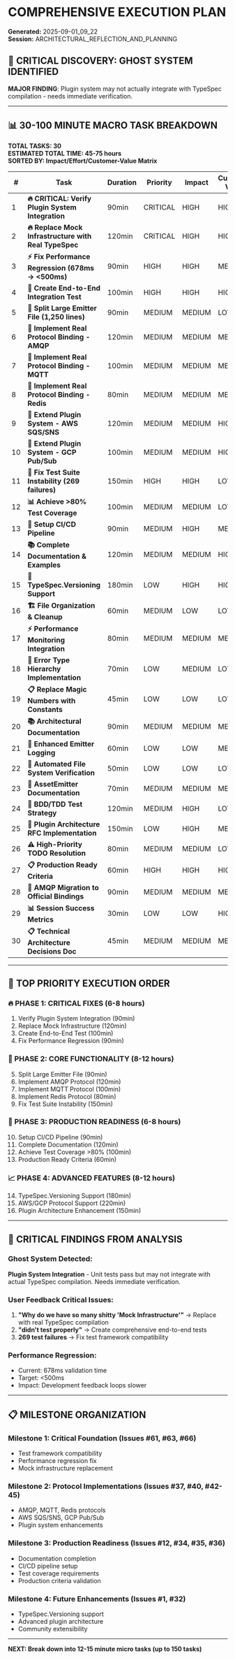 # COMPREHENSIVE EXECUTION PLAN
**Generated:** 2025-09-01_09_22  
**Session:** ARCHITECTURAL_REFLECTION_AND_PLANNING

## 🚨 CRITICAL DISCOVERY: GHOST SYSTEM IDENTIFIED

**MAJOR FINDING**: Plugin system may not actually integrate with TypeSpec compilation - needs immediate verification.

---

## 📊 30-100 MINUTE MACRO TASK BREAKDOWN

**TOTAL TASKS: 30**  
**ESTIMATED TOTAL TIME: 45-75 hours**  
**SORTED BY: Impact/Effort/Customer-Value Matrix**

| # | Task | Duration | Priority | Impact | Customer Value | GitHub Issue |
|---|------|----------|----------|---------|----------------|--------------|
| 1 | **🔥 CRITICAL: Verify Plugin System Integration** | 90min | CRITICAL | HIGH | HIGH | Internal |
| 2 | **🔥 Replace Mock Infrastructure with Real TypeSpec** | 120min | CRITICAL | HIGH | HIGH | #61, #66 |
| 3 | **⚡ Fix Performance Regression (678ms → <500ms)** | 90min | HIGH | HIGH | MEDIUM | #63 |
| 4 | **🧪 Create End-to-End Integration Test** | 100min | HIGH | HIGH | HIGH | Internal |
| 5 | **🔧 Split Large Emitter File (1,250 lines)** | 90min | MEDIUM | MEDIUM | LOW | #25 |
| 6 | **🎯 Implement Real Protocol Binding - AMQP** | 120min | MEDIUM | MEDIUM | MEDIUM | #37 |
| 7 | **🎯 Implement Real Protocol Binding - MQTT** | 100min | MEDIUM | MEDIUM | MEDIUM | #40 |
| 8 | **🎯 Implement Real Protocol Binding - Redis** | 80min | MEDIUM | MEDIUM | MEDIUM | #42 |
| 9 | **🔌 Extend Plugin System - AWS SQS/SNS** | 120min | MEDIUM | MEDIUM | HIGH | #44, #45 |
| 10 | **🔌 Extend Plugin System - GCP Pub/Sub** | 100min | MEDIUM | MEDIUM | HIGH | #43 |
| 11 | **🧪 Fix Test Suite Instability (269 failures)** | 150min | HIGH | HIGH | LOW | #51 |
| 12 | **📊 Achieve >80% Test Coverage** | 100min | MEDIUM | MEDIUM | LOW | #34 |
| 13 | **🚀 Setup CI/CD Pipeline** | 90min | MEDIUM | HIGH | MEDIUM | #36 |
| 14 | **📚 Complete Documentation & Examples** | 120min | MEDIUM | MEDIUM | HIGH | #35 |
| 15 | **🎯 TypeSpec.Versioning Support** | 180min | LOW | HIGH | HIGH | #1 |
| 16 | **🏗️ File Organization & Cleanup** | 60min | MEDIUM | LOW | LOW | Multiple |
| 17 | **⚡ Performance Monitoring Integration** | 80min | MEDIUM | MEDIUM | MEDIUM | Internal |
| 18 | **🔧 Error Type Hierarchy Implementation** | 70min | LOW | MEDIUM | LOW | #54 |
| 19 | **📋 Replace Magic Numbers with Constants** | 45min | LOW | LOW | LOW | #53 |
| 20 | **📚 Architectural Documentation** | 90min | MEDIUM | MEDIUM | MEDIUM | #56 |
| 21 | **🔧 Enhanced Emitter Logging** | 60min | LOW | LOW | MEDIUM | #59 |
| 22 | **📁 Automated File System Verification** | 50min | LOW | LOW | LOW | #58 |
| 23 | **📖 AssetEmitter Documentation** | 70min | MEDIUM | MEDIUM | MEDIUM | #57 |
| 24 | **🎯 BDD/TDD Test Strategy** | 120min | MEDIUM | HIGH | LOW | #30 |
| 25 | **🔌 Plugin Architecture RFC Implementation** | 150min | LOW | HIGH | MEDIUM | #32 |
| 26 | **⚠️ High-Priority TODO Resolution** | 80min | MEDIUM | MEDIUM | LOW | #55 |
| 27 | **📋 Production Ready Criteria** | 60min | HIGH | HIGH | HIGH | #12 |
| 28 | **🔧 AMQP Migration to Official Bindings** | 90min | MEDIUM | MEDIUM | MEDIUM | #60 |
| 29 | **📊 Session Success Metrics** | 30min | LOW | LOW | HIGH | #67 |
| 30 | **📋 Technical Architecture Decisions Doc** | 45min | MEDIUM | MEDIUM | MEDIUM | #68 |

---

## 🎯 TOP PRIORITY EXECUTION ORDER

### **🔥 PHASE 1: CRITICAL FIXES (6-8 hours)**
1. Verify Plugin System Integration (90min)
2. Replace Mock Infrastructure (120min)
3. Create End-to-End Test (100min)
4. Fix Performance Regression (90min)

### **🔧 PHASE 2: CORE FUNCTIONALITY (8-12 hours)**  
5. Split Large Emitter File (90min)
6. Implement AMQP Protocol (120min)
7. Implement MQTT Protocol (100min)
8. Implement Redis Protocol (80min)
9. Fix Test Suite Instability (150min)

### **🚀 PHASE 3: PRODUCTION READINESS (6-8 hours)**
10. Setup CI/CD Pipeline (90min)
11. Complete Documentation (120min)
12. Achieve Test Coverage >80% (100min)
13. Production Ready Criteria (60min)

### **📈 PHASE 4: ADVANCED FEATURES (8-12 hours)**
14. TypeSpec.Versioning Support (180min)  
15. AWS/GCP Protocol Support (220min)
16. Plugin Architecture Enhancement (150min)

---

## 🚨 CRITICAL FINDINGS FROM ANALYSIS

### **Ghost System Detected:**
**Plugin System Integration** - Unit tests pass but may not integrate with actual TypeSpec compilation. Needs immediate verification.

### **User Feedback Critical Issues:**
1. **"Why do we have so many shitty 'Mock Infrastructure'"** → Replace with real TypeSpec compilation
2. **"didn't test properly"** → Create comprehensive end-to-end tests
3. **269 test failures** → Fix test framework compatibility

### **Performance Regression:**
- Current: 678ms validation time
- Target: <500ms  
- Impact: Development feedback loops slower

---

## 📋 MILESTONE ORGANIZATION

### **Milestone 1: Critical Foundation** (Issues #61, #63, #66)
- Test framework compatibility
- Performance regression fix
- Mock infrastructure replacement

### **Milestone 2: Protocol Implementations** (Issues #37, #40, #42-45)
- AMQP, MQTT, Redis protocols
- AWS SQS/SNS, GCP Pub/Sub
- Plugin system enhancements

### **Milestone 3: Production Readiness** (Issues #12, #34, #35, #36)
- Documentation completion
- CI/CD pipeline setup  
- Test coverage requirements
- Production criteria validation

### **Milestone 4: Future Enhancements** (Issues #1, #32)
- TypeSpec.Versioning support
- Advanced plugin architecture
- Community extensibility

---

**NEXT: Break down into 12-15 minute micro tasks (up to 150 tasks)**